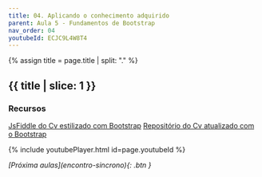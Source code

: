 ```yaml
---
title: 04. Aplicando o conhecimento adquirido
parent: Aula 5 - Fundamentos de Bootstrap
nav_order: 04
youtubeId: ECJC9L4W8T4
---
```


{% assign title = page.title | split: "." %}

## {{ title | slice: 1 }}

### Recursos

<span class="fs-3">
  <a href="https://jsfiddle.net/brunomateus/8h2d6sv0/1/" class="btn" target="_blank">JsFiddle do Cv estilizado com Bootstrap</a>
 <a href="https://github.com/profBruno-UFC-Qx/qxd0020-cv-example" class="btn" target="_blank">Repositório do Cv atualizado com o Bootstrap</a>
</span>


{% include youtubePlayer.html id=page.youtubeId %}

<span class="fs-3 float-right">
<i class="fas fa-download">[Próxima aulas](encontro-sincrono){: .btn }</i>
</span>
